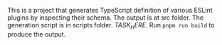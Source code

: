 This is a project that generates TypeScript definition of various ESLint plugins by
inspecting their schema. The output is at src folder. The generation script is in
scripts folder. $TASK_HERE$. Run
`pnpm run build` to produce the output.
